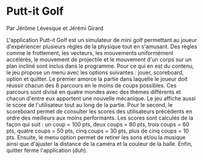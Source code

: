 # Putt-it Golf

Par Jérôme Lévesque et Jérémi Girard

L'application Putt-it Golf est un simulateur de mini golf permettant au joueur d'expériencer plusieurs règles de la physique tout en s'amusant. Des règles comme le frottement, les vecteurs, les mouvements uniformément accélérés, le mouvement de projectile et le mouvement d'un corps sur un plan incliné sont inclus dans le programme. Pour ce qui en est du contenu, le jeu propose un menu avec les options suivantes : jouer, scoreboard, option et quitter. Le premier amorce la partie dans laquelle le joueur doit réussir chacun des 8 parcours en le moins de coups possibles. Ces parcours sont divisé en quatre mondes avec des thèmes différents et chacun d'entre eux apportent une nouvelle mécanique. Le jeu affiche aussi le score de l'utilisateur tout au long de la partie. Pour le second, le scoreboard permet de consulter les scores des utilisateurs précédents en ordre des meilleurs aux moins performants. Les scores sont calculés de la façon qui suit : un coup = 100 pts, deux coups = 80 pts, trois coups = 60 pts, quatre coups = 50 pts, cinq coups = 30 pts, plus de cinq coups = 10 pts. Ensuite, le menu option permet de retirer les sons et/ou la musique ainsi que d'ajuster la distance de la caméra et la couleur de la balle. Enfin, quitter ferme l'application (duh).
